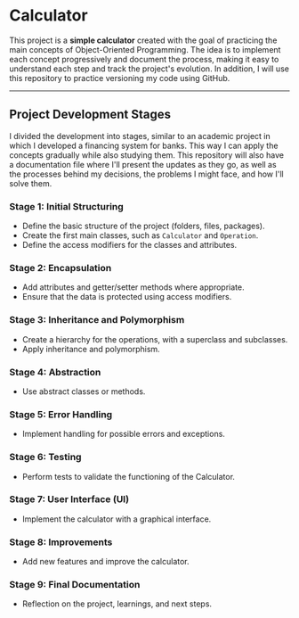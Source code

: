 # Calculator

This project is a **simple calculator** created with the goal of practicing the main concepts of Object-Oriented Programming. The idea is to implement each concept progressively and document the process, making it easy to understand each step and track the project's evolution. In addition, I will use this repository to practice versioning my code using GitHub.

---

## Project Development Stages

I divided the development into stages, similar to an academic project in which I developed a financing system for banks. This way I can apply the concepts gradually while also studying them. This repository will also have a documentation file where I'll present the updates as they go, as well as the processes behind my decisions, the problems I might face, and how I'll solve them.

### **Stage 1: Initial Structuring**
- Define the basic structure of the project (folders, files, packages).
- Create the first main classes, such as `Calculator` and `Operation`.
- Define the access modifiers for the classes and attributes.

### **Stage 2: Encapsulation**
- Add attributes and getter/setter methods where appropriate.
- Ensure that the data is protected using access modifiers.

### **Stage 3: Inheritance and Polymorphism**
- Create a hierarchy for the operations, with a superclass and subclasses.
- Apply inheritance and polymorphism.

### **Stage 4: Abstraction**
- Use abstract classes or methods.

### **Stage 5: Error Handling**
- Implement handling for possible errors and exceptions.

### **Stage 6: Testing**
- Perform tests to validate the functioning of the Calculator.

### **Stage 7: User Interface (UI)**
- Implement the calculator with a graphical interface.

### **Stage 8: Improvements**
- Add new features and improve the calculator.

### **Stage 9: Final Documentation**
- Reflection on the project, learnings, and next steps.
